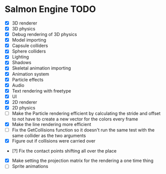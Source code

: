 # Salmon Engine TODO

- [X] 3D renderer
- [X] 3D physics
- [X] Debug rendering of 3D physics
- [X] Model importing
- [X] Capsule colliders
- [X] Sphere colliders
- [X] Lighting
- [X] Shadows
- [X] Skeletal animation importing
- [X] Animation system
- [X] Particle effects
- [X] Audio
- [X] Text rendering with freetype
- [X] UI
- [X] 2D renderer
- [X] 2D physics
- [ ] Make the Particle rendering efficient by calculating 
      the stride and offset to not have to create a new vector for the colors every frame
- [X] Make the line rendering more efficient
- [ ] Fix the GetCollisions function so it doesn't run the same test with the same collider as the
      two arguments
- [X] Figure out if collisions were carried over
- [?] Fix the contact points shifting all over the place
- [X] Make setting the projection matrix for the rendering a one time thing
- [ ] Sprite animations
